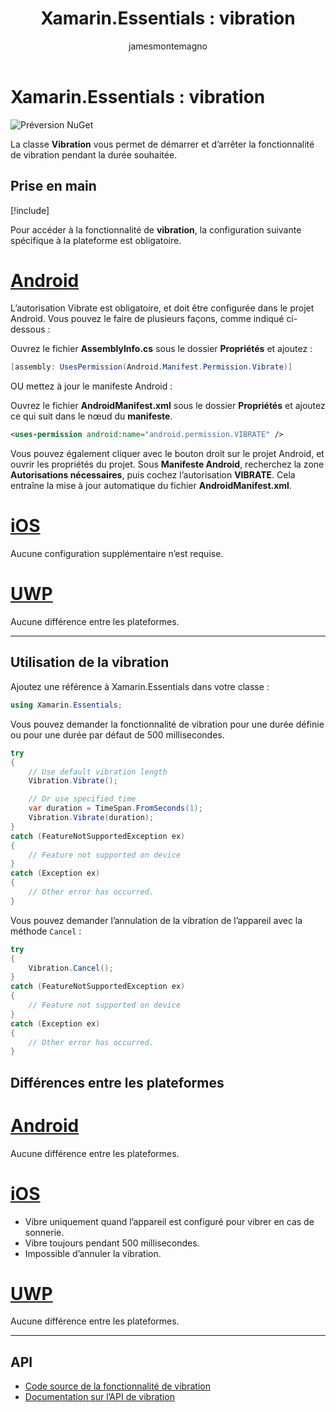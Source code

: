﻿---
title: 'Xamarin.Essentials : vibration'
description: Ce document décrit la classe Vibration de Xamarin.Essentials, qui vous permet de démarrer et d’arrêter la fonctionnalité de vibration pendant la durée souhaitée.
ms.assetid: 7E8B24C4-2625-4DAE-A129-383542D34F1E
author: jamesmontemagno
ms.author: jamont
ms.date: 05/04/2018
ms.openlocfilehash: ff2e718953d86eb59b28fcaa8640e04f6bf422f3
ms.sourcegitcommit: 729035af392dc60edb9d99d3dc13d1ef69d5e46c
ms.translationtype: HT
ms.contentlocale: fr-FR
ms.lasthandoff: 10/31/2018
ms.locfileid: "50675300"
---
# <a name="xamarinessentials-vibration"></a>Xamarin.Essentials : vibration

![Préversion NuGet](~/media/shared/pre-release.png)

La classe **Vibration** vous permet de démarrer et d’arrêter la fonctionnalité de vibration pendant la durée souhaitée.

## <a name="get-started"></a>Prise en main

[!include[](~/essentials/includes/get-started.md)]

Pour accéder à la fonctionnalité de **vibration**, la configuration suivante spécifique à la plateforme est obligatoire.

# <a name="androidtabandroid"></a>[Android](#tab/android)

L’autorisation Vibrate est obligatoire, et doit être configurée dans le projet Android. Vous pouvez le faire de plusieurs façons, comme indiqué ci-dessous :

Ouvrez le fichier **AssemblyInfo.cs** sous le dossier **Propriétés** et ajoutez :

```csharp
[assembly: UsesPermission(Android.Manifest.Permission.Vibrate)]
```

OU mettez à jour le manifeste Android :

Ouvrez le fichier **AndroidManifest.xml** sous le dossier **Propriétés** et ajoutez ce qui suit dans le nœud du **manifeste**.

```xml
<uses-permission android:name="android.permission.VIBRATE" />
```

Vous pouvez également cliquer avec le bouton droit sur le projet Android, et ouvrir les propriétés du projet. Sous **Manifeste Android**, recherchez la zone **Autorisations nécessaires**, puis cochez l’autorisation **VIBRATE**. Cela entraîne la mise à jour automatique du fichier **AndroidManifest.xml**.

# <a name="iostabios"></a>[iOS](#tab/ios)

Aucune configuration supplémentaire n’est requise.

# <a name="uwptabuwp"></a>[UWP](#tab/uwp)

Aucune différence entre les plateformes.

-----

## <a name="using-vibration"></a>Utilisation de la vibration

Ajoutez une référence à Xamarin.Essentials dans votre classe :

```csharp
using Xamarin.Essentials;
```

Vous pouvez demander la fonctionnalité de vibration pour une durée définie ou pour une durée par défaut de 500 millisecondes.

```csharp
try
{
    // Use default vibration length
    Vibration.Vibrate();

    // Or use specified time
    var duration = TimeSpan.FromSeconds(1);
    Vibration.Vibrate(duration);
}
catch (FeatureNotSupportedException ex)
{
    // Feature not supported on device
}
catch (Exception ex)
{
    // Other error has occurred.
}
```

Vous pouvez demander l’annulation de la vibration de l’appareil avec la méthode `Cancel` :

```csharp
try
{
    Vibration.Cancel();
}
catch (FeatureNotSupportedException ex)
{
    // Feature not supported on device
}
catch (Exception ex)
{
    // Other error has occurred.
}
```

## <a name="platform-differences"></a>Différences entre les plateformes

# <a name="androidtabandroid"></a>[Android](#tab/android)

Aucune différence entre les plateformes.

# <a name="iostabios"></a>[iOS](#tab/ios)

* Vibre uniquement quand l’appareil est configuré pour vibrer en cas de sonnerie.
* Vibre toujours pendant 500 millisecondes.
* Impossible d’annuler la vibration.

# <a name="uwptabuwp"></a>[UWP](#tab/uwp)

Aucune différence entre les plateformes.

-----

## <a name="api"></a>API

- [Code source de la fonctionnalité de vibration](https://github.com/xamarin/Essentials/tree/master/Xamarin.Essentials/Vibration)
- [Documentation sur l’API de vibration](xref:Xamarin.Essentials.Vibration)
